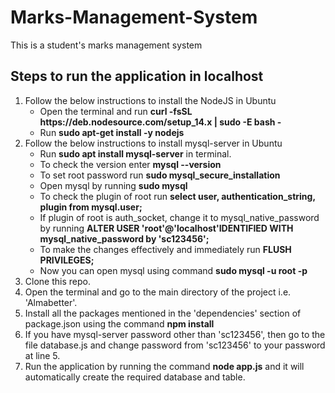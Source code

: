 # Marks-Management-System
This is a student's marks management system

## Steps to run the application in localhost
1. Follow the below instructions to install the NodeJS in Ubuntu
   - Open the terminal and run **curl -fsSL https://<span></span>deb.nodesource.com/setup_14.x | sudo -E bash -**
   - Run **sudo apt-get install -y nodejs**
2. Follow the below instructions to install mysql-server in Ubuntu
   - Run **sudo apt install mysql-server** in terminal.
   - To check the version enter **mysql --version**
   - To set root password run **sudo mysql_secure_installation**
   - Open mysql by running **sudo mysql**
   - To check the plugin of root run **select user, authentication_string, plugin from mysql.user;**
   - If plugin of root is auth_socket, change it to mysql_native_password by running **ALTER USER 'root'@'localhost'IDENTIFIED WITH mysql_native_password by 'sc123456';**
   - To make the changes effectively and immediately run **FLUSH PRIVILEGES;**
   - Now you can open mysql using command **sudo mysql -u root -p**
3. Clone this repo.<br>
4. Open the terminal and go to the main directory of the project i.e. 'Almabetter'.<br>
5. Install all the packages mentioned in the 'dependencies' section of package.json using the command **npm install** <br>
6. If you have mysql-server password other than 'sc123456', then go to the file database.js and change password from 'sc123456' to your password at line 5.
7. Run the application by running the command **node app.js** and it will automatically create the required database and table.<br>

